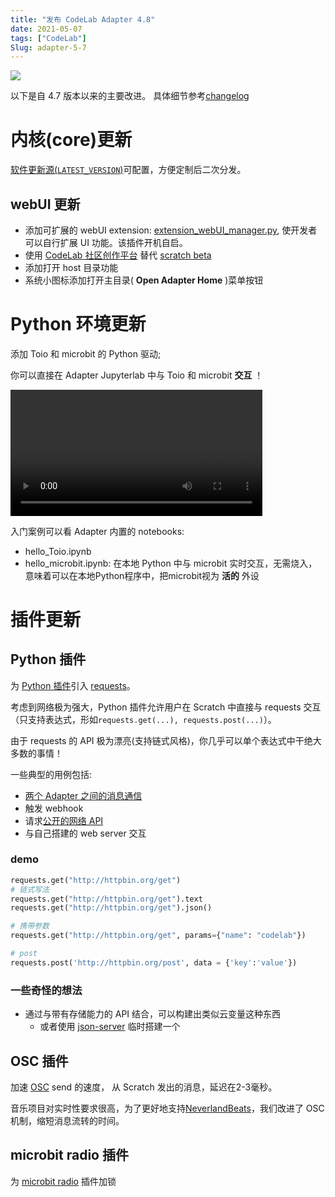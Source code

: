 ```yaml
---
title: "发布 CodeLab Adapter 4.8"
date: 2021-05-07
tags: ["CodeLab"]
Slug: adapter-5-7
---
```


![](/img/63904194b51c887981829d54dc4d1935.png)

以下是自 4.7 版本以来的主要改进。 具体细节参考[changelog](https://adapter.codelab.club/changelog/)

<!--truncate-->

# 内核(core)更新

[软件更新源(`LATEST_VERSION`)](https://adapter.codelab.club/dev_guide/%E5%AE%9A%E5%88%B6%E4%B8%8E%E5%88%86%E5%8F%91/#_2)可配置，方便定制后二次分发。

## webUI 更新

*  添加可扩展的 webUI extension: [extension_webUI_manager.py](https://github.com/CodeLabClub/codelab_adapter_extensions/blob/master/extensions_v3/extension_webUI_manager.py),  使开发者可以自行扩展 UI 功能。该插件开机自启。
*  使用 [CodeLab 社区创作平台](https://create.codelab.club/projects/editor/) 替代 [scratch beta](https://scratch-beta.codelab.club/)
*  添加打开 host 目录功能
*  系统小图标添加打开主目录( **Open Adapter Home** )菜单按钮

# Python 环境更新
添加 Toio 和 microbit 的 Python 驱动; 

你可以直接在 Adapter Jupyterlab 中与 Toio 和 microbit **交互** ！

<video width='80%' src="https://adapter.codelab.club/video/1620365683263637.mp4" controls="controls"></video>

入门案例可以看 Adapter 内置的 notebooks:

*  hello_Toio.ipynb
*  hello_microbit.ipynb: 在本地 Python 中与 microbit 实时交互，无需烧入，意味着可以在本地Python程序中，把microbit视为 **活的** 外设



# 插件更新

## Python 插件
为 [Python 插件](https://adapter.codelab.club/extension_guide/extension_python_kernel/)引入 [requests](https://docs.python-requests.org/zh_CN/latest/)。

考虑到网络极为强大，Python 插件允许用户在 Scratch 中直接与 requests 交互（只支持表达式，形如`requests.get(...), requests.post(...)`）。

由于 requests 的 API 极为漂亮(支持链式风格)，你几乎可以单个表达式中干绝大多数的事情！

一些典型的用例包括:

*  [两个 Adapter 之间的消息通信](https://adapter.codelab.club/user_guide/%E4%B8%8E%E5%A4%96%E9%83%A8%E7%B3%BB%E7%BB%9F%E9%80%9A%E4%BF%A1/#requests)
*  触发 webhook
*  请求[公开的网络 API](https://github.com/public-apis/public-apis)
*  与自己搭建的 web server 交互

### demo
```py
requests.get("http://httpbin.org/get")
# 链式写法
requests.get("http://httpbin.org/get").text
requests.get("http://httpbin.org/get").json()

# 携带参数
requests.get("http://httpbin.org/get", params={"name": "codelab"})

# post
requests.post('http://httpbin.org/post', data = {'key':'value'})
```

### 一些奇怪的想法
*  通过与带有存储能力的 API 结合，可以构建出类似云变量这种东西
    *  或者使用 [json-server](https://github.com/typicode/json-server) 临时搭建一个



## OSC 插件
加速 [OSC](https://adapter.codelab.club/extension_guide/osc/) send 的速度， 从 Scratch 发出的消息，延迟在2-3毫秒。 

音乐项目对实时性要求很高，为了更好地支持[NeverlandBeats](https://www.codelab.club/blog/2021/04/08/neverlandsle)，我们改进了 OSC 机制，缩短消息流转的时间。

## microbit radio 插件
为 [microbit radio](https://github.com/CodeLabClub/codelab_adapter_extensions/blob/master/extensions_v3/extension_microbit_radio.py#L116) 插件加锁

